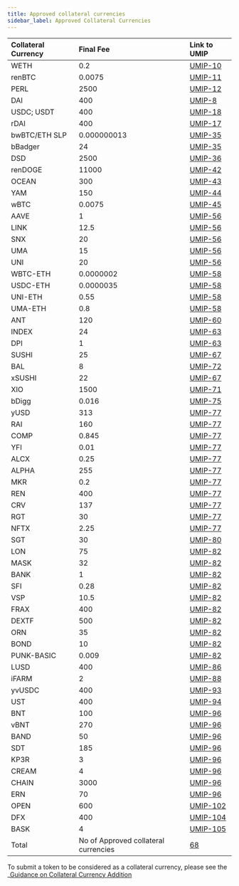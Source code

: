```yaml
---
title: Approved collateral currencies
sidebar_label: Approved Collateral Currencies
---
```


|Collateral Currency| Final Fee | Link to UMIP|
|:-------| :-----------| :-----------|
|WETH| 0.2 |  [UMIP-10](https://github.com/UMAprotocol/UMIPs/blob/master/UMIPs/umip-10.md)
|renBTC| 0.0075 |  [UMIP-11](https://github.com/UMAprotocol/UMIPs/blob/master/UMIPs/umip-11.md)
|PERL| 2500 | [UMIP-12](https://github.com/UMAprotocol/UMIPs/blob/master/UMIPs/umip-12.md)
|DAI| 400 | [UMIP-8](https://github.com/UMAprotocol/UMIPs/blob/master/UMIPs/umip-8.md)
|USDC; USDT| 400 | [UMIP-18](https://github.com/UMAprotocol/UMIPs/blob/master/UMIPs/umip-18.md)
|rDAI| 400 | [UMIP-17](https://github.com/UMAprotocol/UMIPs/blob/master/UMIPs/umip-17.md)
|bwBTC/ETH SLP| 0.000000013 | [UMIP-35](https://github.com/UMAprotocol/UMIPs/blob/master/UMIPs/umip-35.md)
|bBadger| 24 | [UMIP-35](https://github.com/UMAprotocol/UMIPs/blob/master/UMIPs/umip-35.md)
|DSD| 2500 | [UMIP-36](https://github.com/UMAprotocol/UMIPs/blob/master/UMIPs/umip-36.md)
|renDOGE| 11000 | [UMIP-42](https://github.com/UMAprotocol/UMIPs/blob/master/UMIPs/umip-42.md)
|OCEAN| 300 | [UMIP-43](https://github.com/UMAprotocol/UMIPs/blob/master/UMIPs/umip-43.md)
|YAM| 150 | [UMIP-44](https://github.com/UMAprotocol/UMIPs/blob/master/UMIPs/umip-44.md)
|wBTC| 0.0075 | [UMIP-45](https://github.com/UMAprotocol/UMIPs/blob/master/UMIPs/umip-45.md)
|AAVE| 1 | [UMIP-56](https://github.com/UMAprotocol/UMIPs/blob/master/UMIPs/umip-56.md)
|LINK| 12.5 | [UMIP-56](https://github.com/UMAprotocol/UMIPs/blob/master/UMIPs/umip-56.md)
|SNX| 20 | [UMIP-56](https://github.com/UMAprotocol/UMIPs/blob/master/UMIPs/umip-56.md)
|UMA| 15 | [UMIP-56](https://github.com/UMAprotocol/UMIPs/blob/master/UMIPs/umip-56.md)
|UNI| 20 | [UMIP-56](https://github.com/UMAprotocol/UMIPs/blob/master/UMIPs/umip-56.md)
|WBTC-ETH| 0.0000002 | [UMIP-58](https://github.com/UMAprotocol/UMIPs/blob/master/UMIPs/umip-58.md)
|USDC-ETH| 0.0000035 | [UMIP-58](https://github.com/UMAprotocol/UMIPs/blob/master/UMIPs/umip-58.md)
|UNI-ETH| 0.55 | [UMIP-58](https://github.com/UMAprotocol/UMIPs/blob/master/UMIPs/umip-58.md)
|UMA-ETH| 0.8 | [UMIP-58](https://github.com/UMAprotocol/UMIPs/blob/master/UMIPs/umip-58.md)
|ANT| 120 | [UMIP-60](https://github.com/UMAprotocol/UMIPs/blob/master/UMIPs/umip-60.md)
|INDEX| 24 | [UMIP-63](https://github.com/UMAprotocol/UMIPs/blob/master/UMIPs/umip-63.md)
|DPI| 1 | [UMIP-63](https://github.com/UMAprotocol/UMIPs/blob/master/UMIPs/umip-63.md)
|SUSHI| 25 | [UMIP-67](https://github.com/UMAprotocol/UMIPs/blob/master/UMIPs/umip-67.md)
|BAL| 8 |[UMIP-72](https://github.com/UMAprotocol/UMIPs/blob/master/UMIPs/umip-72.md)
|xSUSHI| 22 | [UMIP-67](https://github.com/UMAprotocol/UMIPs/blob/master/UMIPs/umip-67.md)
|XIO| 1500 | [UMIP-71](https://github.com/UMAprotocol/UMIPs/blob/master/UMIPs/umip-70.md)
|bDigg| 0.016 | [UMIP-75](https://github.com/UMAprotocol/UMIPs/blob/master/UMIPs/umip-75.md)
|yUSD| 313 | [UMIP-77](https://github.com/UMAprotocol/UMIPs/blob/master/UMIPs/umip-77.md)
|RAI| 160 | [UMIP-77](https://github.com/UMAprotocol/UMIPs/blob/master/UMIPs/umip-77.md)
|COMP| 0.845 | [UMIP-77](https://github.com/UMAprotocol/UMIPs/blob/master/UMIPs/umip-77.md)
|YFI| 0.01 | [UMIP-77](https://github.com/UMAprotocol/UMIPs/blob/master/UMIPs/umip-77.md)
|ALCX| 0.25 | [UMIP-77](https://github.com/UMAprotocol/UMIPs/blob/master/UMIPs/umip-77.md)
|ALPHA| 255 | [UMIP-77](https://github.com/UMAprotocol/UMIPs/blob/master/UMIPs/umip-77.md)
|MKR| 0.2 | [UMIP-77](https://github.com/UMAprotocol/UMIPs/blob/master/UMIPs/umip-77.md)
|REN| 400 | [UMIP-77](https://github.com/UMAprotocol/UMIPs/blob/master/UMIPs/umip-77.md)
|CRV| 137 | [UMIP-77](https://github.com/UMAprotocol/UMIPs/blob/master/UMIPs/umip-77.md)
|RGT| 30 | [UMIP-77](https://github.com/UMAprotocol/UMIPs/blob/master/UMIPs/umip-77.md)
|NFTX| 2.25 | [UMIP-77](https://github.com/UMAprotocol/UMIPs/blob/master/UMIPs/umip-77.md)
|SGT| 30 | [UMIP-80](https://github.com/UMAprotocol/UMIPs/blob/master/UMIPs/umip-80.md)
|LON| 75 | [UMIP-82](https://github.com/UMAprotocol/UMIPs/blob/master/UMIPs/umip-82.md)
|MASK| 32 | [UMIP-82](https://github.com/UMAprotocol/UMIPs/blob/master/UMIPs/umip-82.md)
|BANK| 1 | [UMIP-82](https://github.com/UMAprotocol/UMIPs/blob/master/UMIPs/umip-82.md)
|SFI| 0.28 | [UMIP-82](https://github.com/UMAprotocol/UMIPs/blob/master/UMIPs/umip-82.md)
|VSP| 10.5 | [UMIP-82](https://github.com/UMAprotocol/UMIPs/blob/master/UMIPs/umip-82.md)
|FRAX| 400 | [UMIP-82](https://github.com/UMAprotocol/UMIPs/blob/master/UMIPs/umip-82.md)
|DEXTF| 500 | [UMIP-82](https://github.com/UMAprotocol/UMIPs/blob/master/UMIPs/umip-82.md)
|ORN| 35 | [UMIP-82](https://github.com/UMAprotocol/UMIPs/blob/master/UMIPs/umip-82.md)
|BOND| 10 | [UMIP-82](https://github.com/UMAprotocol/UMIPs/blob/master/UMIPs/umip-82.md)
|PUNK-BASIC| 0.009| [UMIP-82](https://github.com/UMAprotocol/UMIPs/blob/master/UMIPs/umip-82.md)
|LUSD| 400 | [UMIP-86](https://github.com/UMAprotocol/UMIPs/blob/master/UMIPs/umip-86.md)
|iFARM| 2 | [UMIP-88](https://github.com/UMAprotocol/UMIPs/blob/master/UMIPs/umip-88.md)
|yvUSDC| 400 | [UMIP-93](https://github.com/UMAprotocol/UMIPs/blob/master/UMIPs/umip-93.md)
|UST| 400 | [UMIP-94](https://github.com/UMAprotocol/UMIPs/blob/master/UMIPs/umip-94.md)
|BNT| 100 | [UMIP-96](https://github.com/UMAprotocol/UMIPs/blob/master/UMIPs/umip-96.md)
|vBNT| 270 | [UMIP-96](https://github.com/UMAprotocol/UMIPs/blob/master/UMIPs/umip-96.md)
|BAND| 50 | [UMIP-96](https://github.com/UMAprotocol/UMIPs/blob/master/UMIPs/umip-96.md)
|SDT| 185 | [UMIP-96](https://github.com/UMAprotocol/UMIPs/blob/master/UMIPs/umip-96.md)
|KP3R| 3 | [UMIP-96](https://github.com/UMAprotocol/UMIPs/blob/master/UMIPs/umip-96.md)
|CREAM| 4 | [UMIP-96](https://github.com/UMAprotocol/UMIPs/blob/master/UMIPs/umip-96.md)
|CHAIN| 3000 | [UMIP-96](https://github.com/UMAprotocol/UMIPs/blob/master/UMIPs/umip-96.md)
|ERN| 70 | [UMIP-96](https://github.com/UMAprotocol/UMIPs/blob/master/UMIPs/umip-96.md)
|OPEN| 600 | [UMIP-102](https://github.com/UMAprotocol/UMIPs/blob/master/UMIPs/umip-102.md)
|DFX| 400 | [UMIP-104](https://github.com/UMAprotocol/UMIPs/blob/master/UMIPs/umip-104.md)
|BASK| 4 | [UMIP-105](https://github.com/UMAprotocol/UMIPs/blob/master/UMIPs/umip-105.md)
|Total| No of Approved collateral currencies | [68](https://docs.umaproject.org/uma-tokenholders/approved-collateral-currencies)


To submit a token to be considered as a collateral currency, please see the _[Guidance on Collateral Currency Addition](uma-tokenholders/guidence-on-collateral-currency-addition.md)
